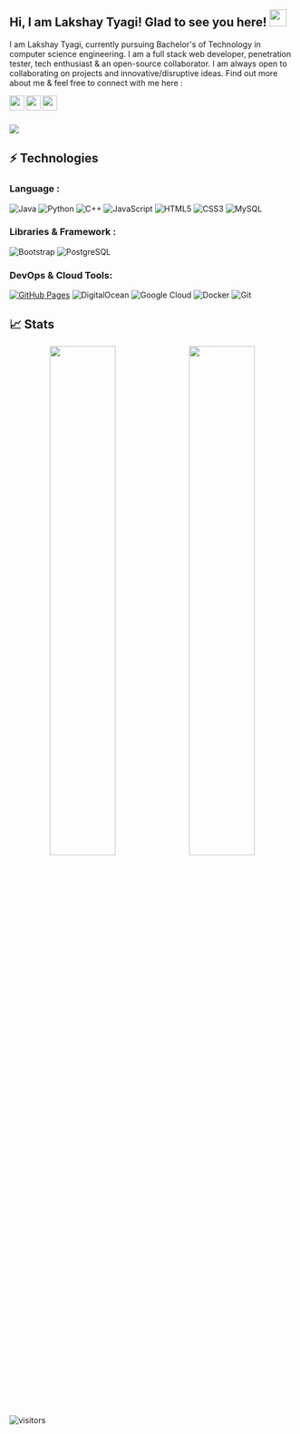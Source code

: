 ## Hi, I am Lakshay Tyagi! Glad to see you here! <img src="https://raw.githubusercontent.com/aemmadi/aemmadi/master/wave.gif" width="30px">

I am Lakshay Tyagi, currently pursuing Bachelor's of Technology in computer science engineering. I am a full stack web developer, penetration tester, tech enthusiast & an open-source collaborator. I am always open to collaborating on projects and innovative/disruptive ideas. Find out more about me & feel free to connect with me here :

<a href="https://twitter.com/imLakshay08">
  <img align="left" width="26px" src="https://logodownload.org/wp-content/uploads/2014/09/twitter-logo-6.png" />
</a>
<a href="mailto:tyagilakshay119@gmail.com">
  <img align="left" width="26px" src="https://cdn-icons-png.flaticon.com/512/281/281769.png" />
</a>
<a href="https://t.me/imLakshay08">
  <img align="left" width="26px" src="https://cdn.worldvectorlogo.com/logos/telegram.svg" />
</a>
<br>
<br>
<br>


<img src="https://activity-graph.herokuapp.com/graph?username=imlakshay08&bg_color=0f2d3d&color=1cadfb&line=1cadfb&point=1cadfb&area=true&hide_border=true">

## ⚡ Technologies

### Language :
![Java](https://img.shields.io/badge/-java-E34A86?style=flat-square&logo=java)
![Python](https://img.shields.io/badge/-Python-black?style=flat-square&logo=Python)
![C++](https://img.shields.io/badge/-C++-00599C?style=flat-square&logo=c)
![JavaScript](https://img.shields.io/badge/-JavaScript-black?style=flat-square&logo=javascript)
![HTML5](https://img.shields.io/badge/-HTML5-E34F26?style=flat-square&logo=html5&logoColor=white)
![CSS3](https://img.shields.io/badge/-CSS3-1572B6?style=flat-square&logo=css3)
![MySQL](https://img.shields.io/badge/-MySQL-black?style=flat-square&logo=mysql)

### Libraries & Framework :
![Bootstrap](https://img.shields.io/badge/-Bootstrap-563D7C?style=flat-square&logo=bootstrap)
![PostgreSQL](https://img.shields.io/badge/-PostgreSQL-336791?style=flat-square&logo=postgresql)

### DevOps & Cloud Tools:

<a href="#"><img alt="GitHub Pages" src="https://img.shields.io/badge/GitHub%20Pages-%23327FC7.svg?logo=github&logoColor=white"></a>
![DigitalOcean](https://img.shields.io/badge/-Digital%20Ocean-darkblue?style=flat-square&logo=digitalocean)
![Google Cloud](https://img.shields.io/badge/Google%20Cloud-black?style=flat-square&logo=google-cloud)
![Docker](https://img.shields.io/badge/-Docker-black?style=flat-square&logo=docker)
![Git](https://img.shields.io/badge/-Git-black?style=flat-square&logo=git)


## 📈 Stats
<p align="center">
	
  <img width="48%" src="https://github-readme-stats.vercel.app/api?username=imlakshay08&show_icons=true&theme=tokyonight" />
  <img width="48%" src="https://github-readme-streak-stats.herokuapp.com/?user=imlakshay08&theme=tokyonight" />
</p>

![visitors](https://visitor-badge.laobi.icu/badge?page_id=imlakshay08.imlakshay08)

